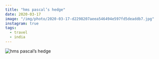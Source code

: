 ```yaml
---
title: "hms pascal’s hedge"
date: 2020-03-17
image: "/img/photo/2020-03-17-d2298207aeea546494e597fd5deaddb7.jpg"
instagram: true
tags:
  - travel
  - india
---
```


![hms pascal’s hedge](/img/photo/2020-03-17-d2298207aeea546494e597fd5deaddb7.jpg)
